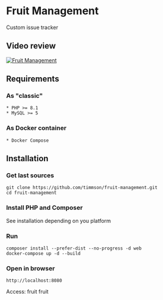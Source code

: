 # Fruit Management

Custom issue tracker

## Video review
[![Fruit Management ](http://img.youtube.com/vi/LGGKk6gk4lM/0.jpg)](https://www.youtube.com/watch?v=LGGKk6gk4lM "Fruit Management ")

## Requirements

### As "classic"
    * PHP >= 8.1
    * MySQL >= 5

### As Docker container
    * Docker Compose

## Installation

### Get last sources
```
git clone https://github.com/timmson/fruit-management.git 
cd fruit-management
```

### Install PHP and Composer
See installation depending on you platform

### Run
```
composer install --prefer-dist --no-progress -d web
docker-compose up -d --build
```

### Open in browser
```
http://localhost:8080
```

Access: fruit fruit
